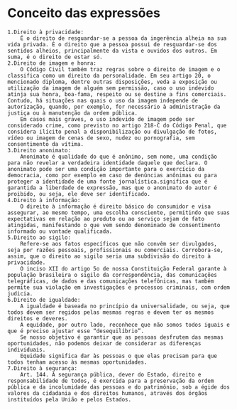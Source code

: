 # Conceito das expressões
    1.Direito à privacidade:
        É o direito de resguardar-se a pessoa da ingerência alheia na sua vida privada. É o direito que a pessoa possui de resguardar-se dos sentidos alheios, principalmente da vista e ouvidos dos outros. Em suma, é o direito de estar só.
    2.Direito de imagem e honra:
        O Código Civil também traz regras sobre o direito de imagem e o classifica como um direito da personalidade. Em seu artigo 20, o mencionado diploma, dentre outras disposições, veda a exposição ou utilização da imagem de alguém sem permissão, caso o uso indevido atinja sua honra, boa-fama, respeito ou se destine a fins comerciais. Contudo, há situações nas quais o uso da imagem independe de autorização, quando, por exemplo, for necessário à administração da justiça ou à manutenção da ordem pública.
        Em casos mais graves, o uso indevido de imagem pode ser considerado crime, como previsto no artigo 218-C do Código Penal, que considera ilícito penal a disponibilização ou divulgação de fotos, vídeo ou imagem de cenas de sexo, nudez ou pornografia, sem consentimento da vítima.
    3.Direito anonimato:
        Anonimato é qualidade do que é anônimo, sem nome, uma condição para não revelar a verdadeira identidade daquele que declara. O anonimato pode ser uma condição importante para o exercício da democracia, como por exemplo em caso de denúncias anônimas ou para proteger a identidade de uma fonte jornalística.significa que é garantida a liberdade de expressão, mas que o anonimato do autor é proibido, ou seja, ele deve ser identificado.
    4.Direito à informação:
        O direito à informação é direito básico do consumidor e visa assegurar, ao mesmo tempo, uma escolha consciente, permitindo que suas expectativas em relação ao produto ou ao serviço sejam de fato atingidas, manifestando o que vem sendo denominado de consentimento informado ou vontade qualificada.
    5.Direito ao sigilo:
        Refere-se aos fatos específicos que não convêm ser divulgados, seja por razões pessoais, profissionais ou comerciais. Corrobora-se, assim, que o direito ao sigilo seria uma subdivisão do direito à privacidade. 
        O inciso XII do artigo 5o de nossa Constituição Federal garante à população brasileira o sigilo da correspondência, das comunicações telegráficas, de dados e das comunicações telefônicas, mas também permite sua violação em investigações e processos criminais, com ordem judicia.
    6.Direito de igualdade:
        A igualdade é baseada no princípio da universalidade, ou seja, que todos devem ser regidos pelas mesmas regras e devem ter os mesmos direitos e deveres.
        A equidade, por outro lado, reconhece que não somos todos iguais e que é preciso ajustar esse “desequilíbrio”.
        Se nosso objetivo é garantir que as pessoas desfrutem das mesmas oportunidades, não podemos deixar de considerar as diferenças individuais.
        Equidade significa dar às pessoas o que elas precisam para que todos tenham acesso às mesmas oportunidades.
    7.Direito à segurança:
        Art. 144. A segurança pública, dever do Estado, direito e responsabilidade de todos, é exercida para a preservação da ordem pública e da incolumidade das pessoas e do patrimônio, sob a égide dos valores da cidadania e dos direitos humanos, através dos órgãos instituídos pela União e pelos Estados.